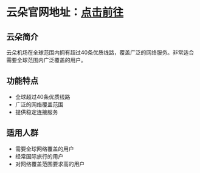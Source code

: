# 云朵官网地址：[点击前往](https://url.gogogomiao.one/QYTN)

## 云朵简介
云朵机场在全球范围内拥有超过40条优质线路，覆盖广泛的网络服务。非常适合需要全球范围内广泛覆盖的用户。

## 功能特点
- 全球超过40条优质线路
- 广泛的网络覆盖范围
- 提供稳定连接服务

## 适用人群
- 需要全球网络覆盖的用户
- 经常国际旅行的用户
- 对网络覆盖范围要求高的用户